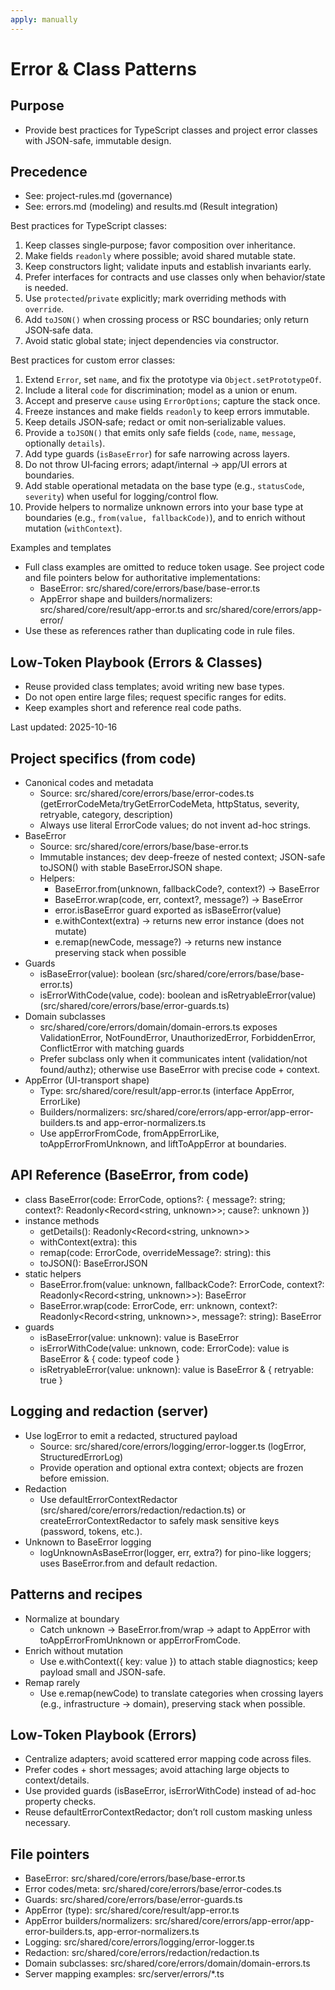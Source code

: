 ```yaml
---
apply: manually
---
```


# Error & Class Patterns

## Purpose
- Provide best practices for TypeScript classes and project error classes with JSON-safe, immutable design.

## Precedence
- See: project-rules.md (governance)
- See: errors.md (modeling) and results.md (Result integration)

Best practices for TypeScript classes:

1. Keep classes single‑purpose; favor composition over inheritance.
2. Make fields `readonly` where possible; avoid shared mutable state.
3. Keep constructors light; validate inputs and establish invariants early.
4. Prefer interfaces for contracts and use classes only when behavior/state is needed.
5. Use `protected`/`private` explicitly; mark overriding methods with `override`.
6. Add `toJSON()` when crossing process or RSC boundaries; only return JSON‑safe data.
7. Avoid static global state; inject dependencies via constructor.

Best practices for custom error classes:

1. Extend `Error`, set `name`, and fix the prototype via `Object.setPrototypeOf`.
2. Include a literal `code` for discrimination; model as a union or enum.
3. Accept and preserve `cause` using `ErrorOptions`; capture the stack once.
4. Freeze instances and make fields `readonly` to keep errors immutable.
5. Keep details JSON‑safe; redact or omit non‑serializable values.
6. Provide a `toJSON()` that emits only safe fields \(`code`, `name`, `message`, optionally `details`\).
7. Add type guards \(`isBaseError`\) for safe narrowing across layers.
8. Do not throw UI‑facing errors; adapt/internal → app/UI errors at boundaries.
9. Add stable operational metadata on the base type (e.g., `statusCode`, `severity`) when useful for logging/control flow.
10. Provide helpers to normalize unknown errors into your base type at boundaries (e.g., `from(value, fallbackCode)`), and to enrich without mutation (`withContext`).

Examples and templates

- Full class examples are omitted to reduce token usage. See project code and file pointers below for authoritative implementations:
  - BaseError: src/shared/core/errors/base/base-error.ts
  - AppError shape and builders/normalizers: src/shared/core/result/app-error.ts and src/shared/core/errors/app-error/
- Use these as references rather than duplicating code in rule files.

## Low‑Token Playbook (Errors & Classes)
- Reuse provided class templates; avoid writing new base types.
- Do not open entire large files; request specific ranges for edits.
- Keep examples short and reference real code paths.

Last updated: 2025-10-16


## Project specifics (from code)

- Canonical codes and metadata
  - Source: src/shared/core/errors/base/error-codes.ts (getErrorCodeMeta/tryGetErrorCodeMeta, httpStatus, severity, retryable, category, description)
  - Always use literal ErrorCode values; do not invent ad-hoc strings.
- BaseError
  - Source: src/shared/core/errors/base/base-error.ts
  - Immutable instances; dev deep-freeze of nested context; JSON-safe toJSON() with stable BaseErrorJSON shape.
  - Helpers:
    - BaseError.from(unknown, fallbackCode?, context?) → BaseError
    - BaseError.wrap(code, err, context?, message?) → BaseError
    - error.isBaseError guard exported as isBaseError(value)
    - e.withContext(extra) → returns new error instance (does not mutate)
    - e.remap(newCode, message?) → returns new instance preserving stack when possible
- Guards
  - isBaseError(value): boolean (src/shared/core/errors/base/base-error.ts)
  - isErrorWithCode(value, code): boolean and isRetryableError(value) (src/shared/core/errors/base/error-guards.ts)
- Domain subclasses
  - src/shared/core/errors/domain/domain-errors.ts exposes ValidationError, NotFoundError, UnauthorizedError, ForbiddenError, ConflictError with matching guards
  - Prefer subclass only when it communicates intent (validation/not found/authz); otherwise use BaseError with precise code + context.
- AppError (UI-transport shape)
  - Type: src/shared/core/result/app-error.ts (interface AppError, ErrorLike)
  - Builders/normalizers: src/shared/core/errors/app-error/app-error-builders.ts and app-error-normalizers.ts
  - Use appErrorFromCode, fromAppErrorLike, toAppErrorFromUnknown, and liftToAppError at boundaries.

## API Reference (BaseError, from code)

- class BaseError(code: ErrorCode, options?: { message?: string; context?: Readonly<Record<string, unknown>>; cause?: unknown })
- instance methods
  - getDetails(): Readonly<Record<string, unknown>>
  - withContext(extra): this
  - remap(code: ErrorCode, overrideMessage?: string): this
  - toJSON(): BaseErrorJSON
- static helpers
  - BaseError.from(value: unknown, fallbackCode?: ErrorCode, context?: Readonly<Record<string, unknown>>): BaseError
  - BaseError.wrap(code: ErrorCode, err: unknown, context?: Readonly<Record<string, unknown>>, message?: string): BaseError
- guards
  - isBaseError(value: unknown): value is BaseError
  - isErrorWithCode(value: unknown, code: ErrorCode): value is BaseError & { code: typeof code }
  - isRetryableError(value: unknown): value is BaseError & { retryable: true }

## Logging and redaction (server)

- Use logError to emit a redacted, structured payload
  - Source: src/shared/core/errors/logging/error-logger.ts (logError, StructuredErrorLog)
  - Provide operation and optional extra context; objects are frozen before emission.
- Redaction
  - Use defaultErrorContextRedactor (src/shared/core/errors/redaction/redaction.ts) or createErrorContextRedactor to safely mask sensitive keys (password, tokens, etc.).
- Unknown to BaseError logging
  - logUnknownAsBaseError(logger, err, extra?) for pino-like loggers; uses BaseError.from and default redaction.

## Patterns and recipes

- Normalize at boundary
  - Catch unknown → BaseError.from/wrap → adapt to AppError with toAppErrorFromUnknown or appErrorFromCode.
- Enrich without mutation
  - Use e.withContext({ key: value }) to attach stable diagnostics; keep payload small and JSON-safe.
- Remap rarely
  - Use e.remap(newCode) to translate categories when crossing layers (e.g., infrastructure → domain), preserving stack when possible.

## Low‑Token Playbook (Errors)

- Centralize adapters; avoid scattered error mapping code across files.
- Prefer codes + short messages; avoid attaching large objects to context/details.
- Use provided guards (isBaseError, isErrorWithCode) instead of ad-hoc property checks.
- Reuse defaultErrorContextRedactor; don’t roll custom masking unless necessary.

## File pointers

- BaseError: src/shared/core/errors/base/base-error.ts
- Error codes/meta: src/shared/core/errors/base/error-codes.ts
- Guards: src/shared/core/errors/base/error-guards.ts
- AppError (type): src/shared/core/result/app-error.ts
- AppError builders/normalizers: src/shared/core/errors/app-error/app-error-builders.ts, app-error-normalizers.ts
- Logging: src/shared/core/errors/logging/error-logger.ts
- Redaction: src/shared/core/errors/redaction/redaction.ts
- Domain subclasses: src/shared/core/errors/domain/domain-errors.ts
- Server mapping examples: src/server/errors/*.ts
